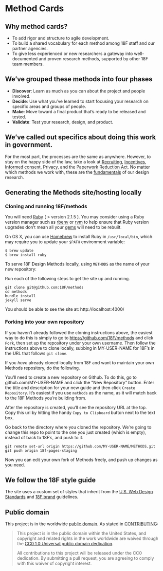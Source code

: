 Method Cards
===============

## Why method cards?

- To add rigor and structure to agile development.
- To build a shared vocabulary for each method among 18F staff and our partner agencies.
- To give less experienced or new researchers a gateway into well-documented and proven research methods, supported by other 18F team members.

## We’ve grouped these methods into four phases

- **Discover**: Learn as much as you can about the project and people involved.
- **Decide**: Use what you’ve learned to start focusing your research on specific areas and groups of people.
- **Make**: Move toward a final product that’s ready to be released and tested.
- **Validate**: Test your research, design, and product.

## We’ve called out specifics about doing this work in government.

For the most part, the processes are the same as anywhere. However, to stay on the happy side of the law, take a look at [Recruiting](pages/recruiting/), [Incentives](pages/incentives/), [Informed consent](pages/informed-consent/), [Privacy](pages/privacy/), and the [Paperwork Reduction Act](pages/paperwork-reduction-act/). No matter which methods we work with, these are the [fundamentals](pages/fundamentals/) of our design research.

## Generating the Methods site/hosting locally

### Cloning and running 18F/methods

You will need [Ruby](https://www.ruby-lang.org) ( > version 2.1.5 ). You may
consider using a Ruby version manager such as
[rbenv](https://github.com/sstephenson/rbenv) or [rvm](https://rvm.io/) to
help ensure that Ruby version upgrades don’t mean all your
[gems](https://rubygems.org/) will need to be rebuilt.

On OS X, you can use [Homebrew](http://brew.sh/) to install Ruby in
`/usr/local/bin`, which may require you to update your `$PATH` environment
variable:

```shell
$ brew update
$ brew install ruby
```

To serve 18F Design Methods locally, using `METHODS` as the name of your new repository:

Run each of the following steps to get the site up and running.

```
git clone git@github.com:18F/methods
cd methods
bundle install
jekyll serve
```

You should be able to see the site at: http://localhost:4000/

### Forking into your own repository

If you haven’t already followed the cloning instructions above, the easiest way to do this is simply to go to https://github.com/18F/methods and click `Fork`, then set up the repository under your own username. Then follow the instructions above to clone locally, subbing in MY-USER-NAME for 18F’s in the URL that follows `git clone`.

If you _have_ already cloned locally from 18F and want to maintain your own Methods repository, do the following.

You’ll need to create a new repository on Github. To do this, go to github.com/MY-USER-NAME and click the "New Repository" button. Enter the title and description for your new guide and then click `Create Repository`. It’s easiest if you use `methods` as the name, as it will match back to the 18F Methods you’re building from.

After the repository is created, you’ll see the repository URL at the top. Copy this url by hitting the handy `Copy to Clipboard` button next to the text box.

Go back to the directory where you cloned the repository. We’re going to change this repo to point to the one you just created (which is empty), instead of back to 18F’s, and push to it.
```
git remote set-url origin https://github.com/MY-USER-NAME/METHODS.git
git push origin 18f-pages-staging
```

Now you can edit your own fork of Methods freely, and push up changes as you need.

## We follow the 18F style guide 

The site uses a custom set of styles that inherit from the [U.S. Web Design Standards](https://standards.usa.gov/) and [18F brand](https://brand.18f.gov/) guidelines. 

## Public domain

This project is in the worldwide [public domain](LICENSE.md). As stated in [CONTRIBUTING](CONTRIBUTING.md):

> This project is in the public domain within the United States, and copyright and related rights in the work worldwide are waived through the [CC0 1.0 Universal public domain dedication](https://creativecommons.org/publicdomain/zero/1.0/).
>
> All contributions to this project will be released under the CC0
>dedication. By submitting a pull request, you are agreeing to comply
>with this waiver of copyright interest.
